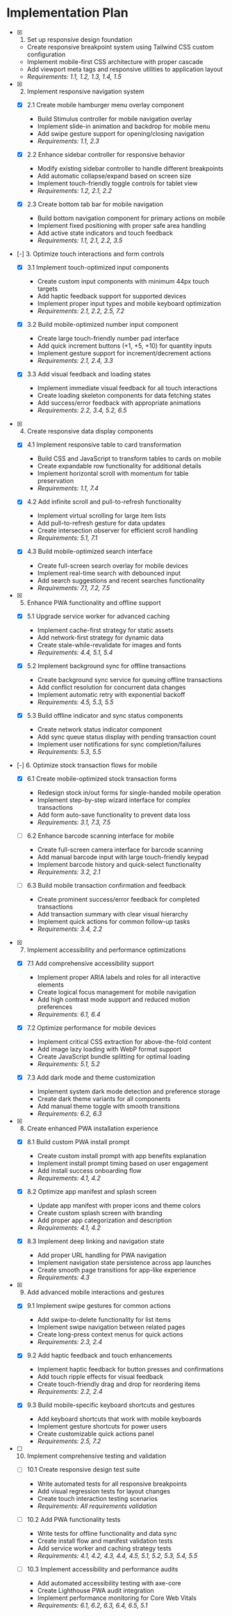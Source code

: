 # Implementation Plan

- [x] 1. Set up responsive design foundation
  - Create responsive breakpoint system using Tailwind CSS custom configuration
  - Implement mobile-first CSS architecture with proper cascade
  - Add viewport meta tags and responsive utilities to application layout
  - _Requirements: 1.1, 1.2, 1.3, 1.4, 1.5_

- [x] 2. Implement responsive navigation system
  - [x] 2.1 Create mobile hamburger menu overlay component
    - Build Stimulus controller for mobile navigation overlay
    - Implement slide-in animation and backdrop for mobile menu
    - Add swipe gesture support for opening/closing navigation
    - _Requirements: 1.1, 2.3_

  - [x] 2.2 Enhance sidebar controller for responsive behavior
    - Modify existing sidebar controller to handle different breakpoints
    - Add automatic collapse/expand based on screen size
    - Implement touch-friendly toggle controls for tablet view
    - _Requirements: 1.2, 2.1, 2.2_

  - [x] 2.3 Create bottom tab bar for mobile navigation
    - Build bottom navigation component for primary actions on mobile
    - Implement fixed positioning with proper safe area handling
    - Add active state indicators and touch feedback
    - _Requirements: 1.1, 2.1, 2.2, 3.5_

- [-] 3. Optimize touch interactions and form controls
  - [x] 3.1 Implement touch-optimized input components
    - Create custom input components with minimum 44px touch targets
    - Add haptic feedback support for supported devices
    - Implement proper input types and mobile keyboard optimization
    - _Requirements: 2.1, 2.2, 2.5, 7.2_

  - [x] 3.2 Build mobile-optimized number input component
    - Create large touch-friendly number pad interface
    - Add quick increment buttons (+1, +5, +10) for quantity inputs
    - Implement gesture support for increment/decrement actions
    - _Requirements: 2.1, 2.4, 3.3_

  - [x] 3.3 Add visual feedback and loading states
    - Implement immediate visual feedback for all touch interactions
    - Create loading skeleton components for data fetching states
    - Add success/error feedback with appropriate animations
    - _Requirements: 2.2, 3.4, 5.2, 6.5_

- [x] 4. Create responsive data display components
  - [x] 4.1 Implement responsive table to card transformation
    - Build CSS and JavaScript to transform tables to cards on mobile
    - Create expandable row functionality for additional details
    - Implement horizontal scroll with momentum for table preservation
    - _Requirements: 1.1, 7.4_

  - [x] 4.2 Add infinite scroll and pull-to-refresh functionality
    - Implement virtual scrolling for large item lists
    - Add pull-to-refresh gesture for data updates
    - Create intersection observer for efficient scroll handling
    - _Requirements: 5.1, 7.1_

  - [x] 4.3 Build mobile-optimized search interface
    - Create full-screen search overlay for mobile devices
    - Implement real-time search with debounced input
    - Add search suggestions and recent searches functionality
    - _Requirements: 7.1, 7.2, 7.5_

- [x] 5. Enhance PWA functionality and offline support
  - [x] 5.1 Upgrade service worker for advanced caching
    - Implement cache-first strategy for static assets
    - Add network-first strategy for dynamic data
    - Create stale-while-revalidate for images and fonts
    - _Requirements: 4.4, 5.1, 5.4_

  - [x] 5.2 Implement background sync for offline transactions
    - Create background sync service for queuing offline transactions
    - Add conflict resolution for concurrent data changes
    - Implement automatic retry with exponential backoff
    - _Requirements: 4.5, 5.3, 5.5_

  - [x] 5.3 Build offline indicator and sync status components
    - Create network status indicator component
    - Add sync queue status display with pending transaction count
    - Implement user notifications for sync completion/failures
    - _Requirements: 5.3, 5.5_

- [-] 6. Optimize stock transaction flows for mobile
  - [x] 6.1 Create mobile-optimized stock transaction forms
    - Redesign stock in/out forms for single-handed mobile operation
    - Implement step-by-step wizard interface for complex transactions
    - Add form auto-save functionality to prevent data loss
    - _Requirements: 3.1, 7.3, 7.5_

  - [ ] 6.2 Enhance barcode scanning interface for mobile
    - Create full-screen camera interface for barcode scanning
    - Add manual barcode input with large touch-friendly keypad
    - Implement barcode history and quick-select functionality
    - _Requirements: 3.2, 2.1_

  - [ ] 6.3 Build mobile transaction confirmation and feedback
    - Create prominent success/error feedback for completed transactions
    - Add transaction summary with clear visual hierarchy
    - Implement quick actions for common follow-up tasks
    - _Requirements: 3.4, 2.2_

- [x] 7. Implement accessibility and performance optimizations
  - [x] 7.1 Add comprehensive accessibility support
    - Implement proper ARIA labels and roles for all interactive elements
    - Create logical focus management for mobile navigation
    - Add high contrast mode support and reduced motion preferences
    - _Requirements: 6.1, 6.4_

  - [x] 7.2 Optimize performance for mobile devices
    - Implement critical CSS extraction for above-the-fold content
    - Add image lazy loading with WebP format support
    - Create JavaScript bundle splitting for optimal loading
    - _Requirements: 5.1, 5.2_

  - [x] 7.3 Add dark mode and theme customization
    - Implement system dark mode detection and preference storage
    - Create dark theme variants for all components
    - Add manual theme toggle with smooth transitions
    - _Requirements: 6.2, 6.3_

- [x] 8. Create enhanced PWA installation experience
  - [x] 8.1 Build custom PWA install prompt
    - Create custom install prompt with app benefits explanation
    - Implement install prompt timing based on user engagement
    - Add install success onboarding flow
    - _Requirements: 4.1, 4.2_

  - [x] 8.2 Optimize app manifest and splash screen
    - Update app manifest with proper icons and theme colors
    - Create custom splash screen with branding
    - Add proper app categorization and description
    - _Requirements: 4.1, 4.2_

  - [x] 8.3 Implement deep linking and navigation state
    - Add proper URL handling for PWA navigation
    - Implement navigation state persistence across app launches
    - Create smooth page transitions for app-like experience
    - _Requirements: 4.3_

- [x] 9. Add advanced mobile interactions and gestures
  - [x] 9.1 Implement swipe gestures for common actions
    - Add swipe-to-delete functionality for list items
    - Implement swipe navigation between related pages
    - Create long-press context menus for quick actions
    - _Requirements: 2.3, 2.4_

  - [x] 9.2 Add haptic feedback and touch enhancements
    - Implement haptic feedback for button presses and confirmations
    - Add touch ripple effects for visual feedback
    - Create touch-friendly drag and drop for reordering items
    - _Requirements: 2.2, 2.4_

  - [x] 9.3 Build mobile-specific keyboard shortcuts and gestures
    - Add keyboard shortcuts that work with mobile keyboards
    - Implement gesture shortcuts for power users
    - Create customizable quick actions panel
    - _Requirements: 2.5, 7.2_

- [ ] 10. Implement comprehensive testing and validation
  - [ ] 10.1 Create responsive design test suite
    - Write automated tests for all responsive breakpoints
    - Add visual regression tests for layout changes
    - Create touch interaction testing scenarios
    - _Requirements: All requirements validation_

  - [ ] 10.2 Add PWA functionality tests
    - Write tests for offline functionality and data sync
    - Create install flow and manifest validation tests
    - Add service worker and caching strategy tests
    - _Requirements: 4.1, 4.2, 4.3, 4.4, 4.5, 5.1, 5.2, 5.3, 5.4, 5.5_

  - [ ] 10.3 Implement accessibility and performance audits
    - Add automated accessibility testing with axe-core
    - Create Lighthouse PWA audit integration
    - Implement performance monitoring for Core Web Vitals
    - _Requirements: 6.1, 6.2, 6.3, 6.4, 6.5, 5.1_
